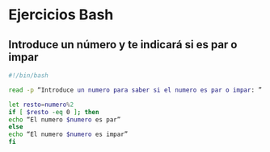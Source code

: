 # Ejercicios Bash

## Introduce un número y te indicará si es par o impar

```Bash
#!/bin/bash

read -p “Introduce un numero para saber si el numero es par o impar: ” numero

let resto=numero%2
if [ $resto -eq 0 ]; then
echo “El numero $numero es par”
else
echo “El numero $numero es impar”
fi
```
